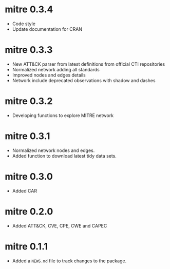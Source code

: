 # mitre 0.3.4
* Code style
* Update documentation for CRAN

# mitre 0.3.3
* New ATT&CK parser from latest definitions from official CTI repositories
* Normalized network adding all standards
* Improved nodes and edges details
* Network include deprecated observations with shadow and dashes

# mitre 0.3.2
 
* Developing functions to explore MITRE network

# mitre 0.3.1

* Normalized network nodes and edges.
* Added function to download latest tidy data sets.

# mitre 0.3.0
 
* Added CAR

# mitre 0.2.0

* Added ATT&CK, CVE, CPE, CWE and CAPEC

# mitre 0.1.1

* Added a `NEWS.md` file to track changes to the package.
